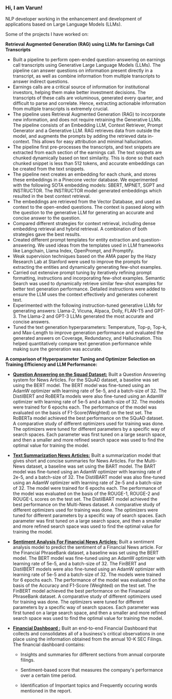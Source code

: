### Hi, I am **Varun**!
NLP developer working in the enhancement and development of applications based on Large Language Models (LLMs).

Some of the projects I have worked on:

**Retrieval Augmented Generation (RAG) using LLMs for Earnings Call Transcripts**
 - Built a pipeline to perform open-ended question-answering on earnings call transcripts using Generative Large Language Models (LLMs). The pipeline can answer questions on information present
 directly in a transcript, as well as combine information from multiple transcripts to answer indirect questions.
 - Earnings calls are a critical source of information for institutional investors, helping them make better investment decisions. The transcripts of these calls are voluminous, generated every quarter, and difficult to parse and correlate. Hence, extracting actionable information from multiple transcripts is extremely crucial.
 - The pipeline uses Retrieval Augmented Generation (RAG) to incorporate new information, and does not require retraining the Generative LLMs. The pipeline consists of an Embedding LLM, Context
 Retriever, Prompt Generator and a Generative LLM. RAG retrieves data from outside the model, and augments the prompts by adding the retrieved data in-context. This allows for easy attribution and minimal hallucination.
 - The pipeline first pre-processes the transcripts, and text snippets are extracted from each section of the earnings call. The text snippets are chunked dynamically based on text similarity. This is done so that each chunked snippet is less than 512 tokens, and accurate embeddings can be created from the text snippets.
 - The pipeline next creates an embedding for each chunk, and stores these embeddings in a Pinecone vector database. We experimented with the following SOTA embedding models: SBERT, MPNET, SGPT and INSTRUCTOR. The INSTRUCTOR model generated embeddings which resulted in the best context retrieval.
 - The embeddings are retrieved from the Vector Database, and used as context to the open-ended questions. The context is passed along with the question to the generative LLM for generating an accurate and concise answer to the question.
 - Compared different strategies for context retrieval, including dense embedding retrieval and hybrid retrieval. A combination of both strategies gave the best results.
 - Created different prompt templates for entity extraction and question-answering. We used ideas from the templates used in LLM frameworks like Langchain, Llama Index, OpenPrompt, and Promptify.
 - Weak supervision techniques based on the AMA paper by the Hazy Research Lab at Stanford were used to improve the prompts for extracting the entities and dynamically generating few-shot examples.
 - Carried out extensive prompt tuning by iteratively refining prompt formatting, instructions and incorporating few-shot examples. Semantic Search was used to dynamically retrieve similar few-shot examples for better text generation performance. Detailed instructions were added to ensure the LLM uses the context effectively and generates coherent text.
 - Experimented with the following instruction-tuned generative LLMs for generating answers: Llama-2, Vicuna, Alpaca, Dolly, FLAN-T5 and GPT-3. The Llama-2 and GPT-3 LLMs generated the most
 accurate and concise answers.
 - Tuned the text generation hyperparameters: Temperature, Top-p, Top-k, and Max-Length to improve generation performance and evaluated the generated answers on Coverage, Redundancy, and
 Hallucination. This helped quantitatively compare text generation performance while making sure the generation was accurate.


**A comparison of Hyperparameter Tuning and Optimizer Selection on Training Efficiency and LLM Performance:**

- **[Question Answering on the Squad Dataset:](https://github.com/vrunm/Question-Answering-Squad)**
Built a Question Answering system for News Articles.
For the SQuAD dataset, a baseline was set using the BERT model. The BERT model was fine-tuned using an AdamW optimizer with learning rate of 5e-5, and a batch-size of 32. The DistilBERT and RoBERTa models were also fine-tuned using an AdamW optimizer with learning rate of 5e-5 and a batch-size of 32. The models were trained for 6 epochs each. The performance of the model was evaluated on the basis of F1-Score(Weighted) on the test set. The RoBERTa model achieved the best performance on the SQuAD dataset.
A comparative study of different optimizers used for training was done. The optimizers were tuned for different parameters by a specific way of search spaces. Each parameter was first tuned on a large search space, and then a smaller and more refined search space was used to find the optimal value for training the model.


- **[Text Summarization News Articles:](https://github.com/vrunm/Text-Summarization-News-Articles)**
Built a summarization model that gives short and concise summaries for News Articles.
For the Multi-News dataset, a baseline was set using the BART model. The BART model was fine-tuned using an AdamW optimizer with learning rate of 2e-5, and a batch-size of 32. The
DistilBART model was also fine-tuned using an AdamW optimizer with learning rate of 2e-5 and a batch-size of 32. The model were trained for 6 epochs each. The performance of the model was evaluated on the basis of the ROUGE-1, ROUGE-2 and ROUGE-L scores on the test set. The DistilBART model achieved the best performance on the Multi-News dataset.
A comparative study of different optimizers used for training was done. The optimizers were tuned for different parameters by a specific way of search spaces. Each parameter was first tuned on a large search space, and then a smaller and more refined search space was used to find the optimal value for training the model.

- **[Sentiment Analysis For Financial News Articles:](https://github.com/vrunm/Text-Classification-Financial-Phrase-Bank)**
Built a sentiment analysis model to predict the sentiment of a Financial News article.
For the Financial PhraseBank dataset, a baseline was set using the BERT model. The BERT model was fine-tuned using an AdamW optimizer with learning rate of 5e-5, and a batch-size of 32. The FinBERT and DistilBERT models were also fine-tuned using an AdamW optimizer with learning rate of 5e-5 and a batch-size of 32. The models were trained for 6 epochs each. The performance of the model was evaluated on the basis of the Accuracy and F1-Score (Weighted) on the test set. The FinBERT model achieved the best performance on the Finanacial PhraseBank dataset.
A comparative study of different optimizers used for training was done. The optimizers were tuned for different parameters by a specific way of search spaces. Each parameter was first tuned on a large search space, and then a smaller and more refined search space was used to find the optimal value for training the model.

 - **[Financial Dashboard :](https://github.com/vrunm/Financial_Dashboard)**
Built an end-to-end Financial Dashboard that collects and consolidates all of a business's critical observations in one place using the information obtained from the annual 10-K SEC Filings.
The financial dashboard contains:

    - Insights and summaries for different sections from annual corporate filings.
   
    - Sentiment-based score that measures the company's performance over a certain time period.
   
    - Identification of Important topics and Frequently occuring words mentioned in the report.













<!--

**vrunm/vrunm** is a ✨ _special_ ✨ repository because its `README.md` (this file) appears on your GitHub profile.

Here are some ideas to get you started:

-->

